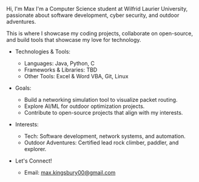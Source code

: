Hi, I'm Max
I'm a Computer Science student at Wilfrid Laurier University, 
passionate about software development, cyber security, and outdoor adventures. 

This is where I showcase my coding projects, collaborate on open-source, 
and build tools that showcase my love for technology.

- Technologies & Tools:
    - Languages: Java, Python, C
    - Frameworks & Libraries: TBD
    - Other Tools: Excel & Word VBA, Git, Linux

- Goals:
    - Build a networking simulation tool to visualize packet routing.
    - Explore AI/ML for outdoor optimization projects.
    - Contribute to open-source projects that align with my interests.

- Interests:
    - Tech: Software development, network systems, and automation.
    - Outdoor Adventures: Certified lead rock climber, paddler, and explorer.

- Let's Connect!
    - Email: max.kingsbury00@gmail.com

    


    
